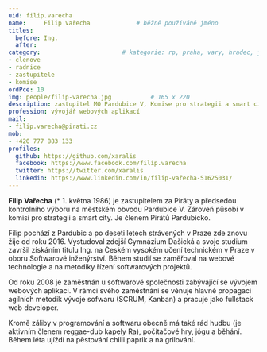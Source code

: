 ```yaml
---
uid: filip.varecha
name:     Filip Vařecha      		# běžně používáné jméno
titles:
  before: Ing.
  after:
category:                 		# kategorie: rp, praha, vary, hradec, jmk, senat
- clenove
- radnice
- zastupitele
- komise
ordPce: 10
img: people/filip-varecha.jpg           # 165 x 220
description: zastupitel MO Pardubice V, Komise pro strategii a smart city # kratký popis, max 160 znaků
profession: vývojář webových aplikací
mail:
- filip.varecha@pirati.cz
mob:
- +420 777 883 133
profiles:
  github: https://github.com/xaralis
  facebook: https://www.facebook.com/filip.varecha
  twitter: https://twitter.com/xaralis
  linkedin: https://www.linkedin.com/in/filip-vařecha-51625031/
---
```


**Filip Vařecha** (* 1. května 1986) je zastupitelem za Piráty a předsedou kontrolního výboru na městském obvodu Pardubice V. Zároveň působí v komisi pro strategii a smart city. Je členem Pirátů Pardubicko.

Filip pochází z Pardubic a po deseti letech strávených v Praze zde znovu žije od roku 2016. Vystudoval zdejší Gymnázium Dašická a svoje studium završil získáním titulu Ing. na Českém vysokém učení technickém v Praze v oboru Softwarové inženýrství. Během studií se zaměřoval na webové technologie a na metodiky řízení softwarových projektů.

Od roku 2008 je zaměstnán u softwarové společnosti zabývající se vývojem webových aplikaci. V rámci svého zaměstnání se věnuje hlavně propagaci agilních metodik vývoje sofwaru (SCRUM, Kanban) a pracuje jako fullstack web developer.

Kromě záliby v programování a softwaru obecně má také rád hudbu (je aktivním členem reggae-dub kapely Ra), počítačové hry, jógu a běhání. Během léta ujíždí na pěstování chilli paprik a na grilování.

